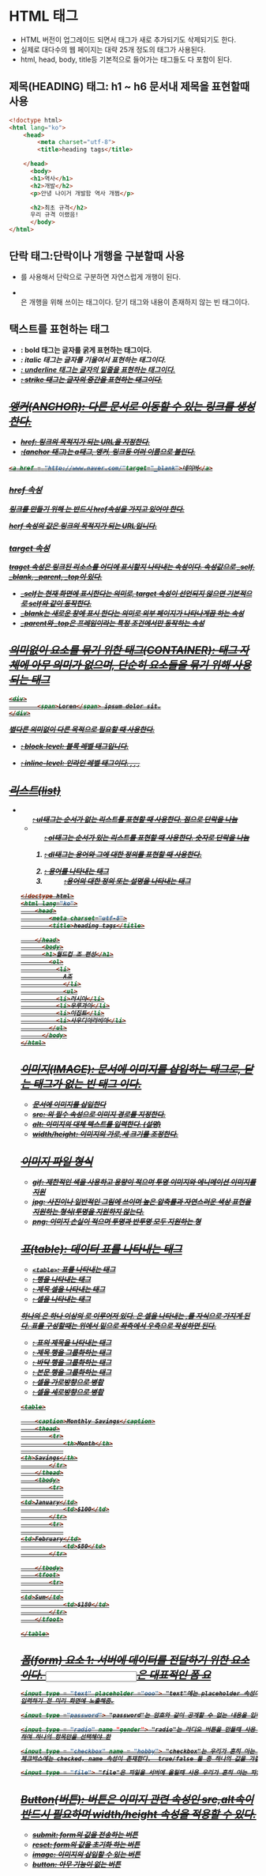 # HTML 태그

- HTML 버전이 업그레이드 되면서 태그가 새로 추가되기도 삭제되기도 한다.
- 실제로 대다수의 웹 페이지는 대략 25개 정도의 태그가 사용된다.
- html, head, body, title등 기본적으로 들어가는 태그들도 다 포함이 된다.

## 제목(HEADING) 태그: h1 ~ h6 문서내 제목을 표현할때 사용

```html
<!doctype html>
<html lang="ko">
    <head>
        <meta charset="utf-8">
        <title>heading tags</title>

    </head>
      <body>
      <h1>역사</h1>
      <h2>개발</h2>
      <p>안녕 나이거 개발함 역사 개쩜</p>

      <h2>최초 규격</h2>
      우리 규격 이랬음!
      </body>
</html>
```

## 단락 태그:단락이나 개행을 구분할때 사용

- <p>를 사용해서 단락으로 구분하면 자연스럽게 개행이 된다.
- <br>은 개행을 위해 쓰이는 태그이다. 닫기 태그와 내용이 존재하지 않는 빈 태그이다.

## 택스트를 표현하는 태그

- <b>: bold 태그는 글자를 굵게 표현하는 태그이다.
- <i>: italic 태그는 글자를 기울여서 표현하는 태그이다.
- <u>: underline 태그는 글자의 밑줄을 표현하는 태그이다.
- <s>: strike 태그는 글자의 중간을 표현하는 태그이다.

## 앵커(ANCHOR): 다른 문서로 이동할 수 있는 링크를 생성한다.

- href: 링크의 목적지가 되는 URL을 지정한다.
- <a>:(anchor 태그)는 a태그, 앵커, 링크등 여러 이름으로 불린다.

```html
<a href = "http://www.naver.com/"target="_blank">네이버</a>
```

### href 속성

링크를 만들기 위해 <a>는 반드시 href속성을 가지고 있어야 한다.

herf 속성의 값은 링크의 목적지가 되는 URL입니다.

### target 속성

traget 속성은 링크된 리소스를 어디에 표시할지 나타내는 속성이다. 속성값으로 _self, _blank, _parent, _top이 있다.

- _self는 현재 화면에 표시한다는 의미로, target 속성이 선언되지 않으면 기본적으로 self와 같이 동작한다.
- _blank는 새로운 창에 표시 한다는 의미로 외부 페이지가 나타나게끔 하는 속성
- _parent와 _top은 프레임이라는 특정 조건에서만 동작하는 속성

## 의미없이 요소를 묶기 위한 태그(CONTAINER): 태그 자체에 아무 의미가 없으며, 단순히 요소들을 묶기 위해 사용되는 태그

```html
<div>
		<span>Loren</span> ipsum dolor sit.
</div>
```

별다른 의미없이 다른 목적으로 필요할 때 사용한다. 

- <div>: block-level: 블록 레벨 태그입니다. <p>
- <span>: inline-level: 인라인 레벨 태그이다. <b>, <i> , <u> , <s>

## 리스트(list)

- <ul>: ul태그는 순서가 없는 리스트를 표현할 때 사용한다. 점으로 단락을 나눔
- <ol>: ol태그는 순서가 있는 리스트를 표현할 때 사용한다. 숫자로 단락을 나눔
- <dl>: dl태그는 용어와 그에 대한 정의를 표현할 때 사용한다.
- <dt>: 용어를 나타내는 태그
- <dd>:용어의 대한 정의 또는 설명을 나타내는 태그

```html
<!doctype html>
<html lang="ko">
    <head>
        <meta charset="utf-8">
        <title>heading tags</title>

    </head>
      <body>
      <h1>월드컵 조 편성</h1>
        <ol>
          <li>
            A조
            </li>
            <ul>
          <li>러시아</li>
          <li>우루과이</li>
          <li>이집트</li>
          <li>사우디아라비아</li>
        </ul>
      </body>
</html>
```

## 이미지(IMAGE): 문서에 이미지를 삽입하는 태그로, 닫는 태그가 없는 빈 태그 이다.

- 문서에 이미지를 삽입한다
- src: <img>의 필수 속성으로 이미지 경로를 지정한다.
- alt: 이미지의 대체 텍스트를 입력한다. (설명)
- width/height: 이미지의 가로,세 크기를 조정한다.

## 이미지 파일 형식

- gif: 제한적인 색을 사용하고 용량이 적으며 투명 이미지와 에니메이션 이미지를 지원
- jpg: 사진이나 일반적인 그림에 쓰이며 높은 압축률과 자연스러운 색상 표현을 지원하는 형식(투명을 지원하지 않는다.
- png: 이미지 손실이 적으며 투명과 반투명 모두 지원하는 형

## 표(table): 데이터 표를 나타내는 태그

- `<table>`: 표를 나타내는 태그
- <tr>: 행을 나타내는 태그
- <th>: 제목 셀을 나타내는 태그
- <td>: 셀을 나타내는 태그

하나의 <talbe>은 하나 이상의 <tr>로 이루어저 있다. <tr>은 셀을 나타내는 <th>,<td>를 자식으로 가지게 된다. 표를 구성할때는 위에서 밑으로 좌측에서 우측으로 작성하면 된다.

- <caption>: 표의 제목을 나타내는 태그
- <thead>: 제목 행을 그룹화하는 태그
- <tfoot>: 바닥 행을 그룹화하는 태그
- <tbody>: 본문 행을 그룹화하는 태그
- <colspan>: 셀을 가로방향으로 병합
- <rowspan>: 셀을 세로방향으로 병합

```html
<table>

    <caption>Monthly Savings</caption>
    <thead>
        <tr>
            <th>Month</th>
            
<th>Savings</th>
        </tr>
    </thead>
    <tbody>
        <tr>
            
<td>January</td>
            <td>$100</td>
        </tr>
        <tr>
            
<td>February</td>
            <td>$80</td>
        </tr>

    </tbody>
    <tfoot>
        <tr>
            
<td>Sum</td>
            <td>$180</td>
        </tr>
    </tfoot>

</table>
```

## 폼(form) 요소 1: 서버에 데이터를 전달하기 위한 요소이다. <input>은 대표적인 폼 요

```html
<input type = "text" placeholder ="ooo"> "text"에는 placeholder 속성이 존재한다. 사용자가
입력하기 전 미리 화면에 노출해줌.

<input type ="password"> "password"는 암호와 같이 공개할 수 없는 내용을 입력할  사

<input type = "radio" name "gender"> "radio"는 라디오 버튼을 만들때 사용 중복 선택이 불가능
하며 하나의 항목만을 선택해야 한

<input type = "checkbox" name = "hobby"> "checkbox"는 우리가 흔히 아는 체크박스를 만들때 사용
체크박스에는 checked, name 속성이 존재한다.  true/false 둘 중 하나의 값을 가질 때

<input type = "file"> "file"은 파일을 서버에 올릴때 사용 우리가 흔히 아는 파일 올리기 버튼

```

## Button(버튼): 버튼은 이미지 관련 속성인 src,alt속이 반드시 필요하며 width/height 속성을 적용할 수 있다.

- submit: form의 값을 전송하는 버튼
- reset: form의 값을 초기화 하는 버튼
- image: 이미지의 삽입할 수 있는 버튼
- button: 아무 기능이 없는 버튼
